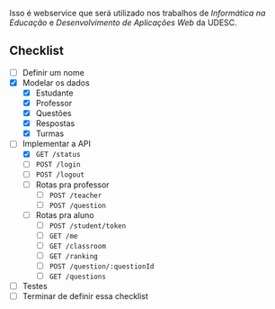 Isso é webservice que será utilizado nos trabalhos de _Informática na Educação_
e _Desenvolvimento de Aplicações Web_ da UDESC.

## Checklist
- [ ] Definir um nome
- [x] Modelar os dados
    - [x] Estudante
    - [x] Professor
    - [x] Questões
    - [x] Respostas
    - [x] Turmas
- [ ] Implementar a API
    - [x] `GET /status`
    - [ ] `POST /login`
    - [ ] `POST /logout`
    - [ ] Rotas pra professor
        - [ ] `POST /teacher`
        - [ ] `POST /question`
    - [ ] Rotas pra aluno
        - [ ] `POST /student/token`
        - [ ] `GET /me`
        - [ ] `GET /classroom`
        - [ ] `GET /ranking`
        - [ ] `POST /question/:questionId`
        - [ ] `GET /questions`
- [ ] Testes
- [ ] Terminar de definir essa checklist
